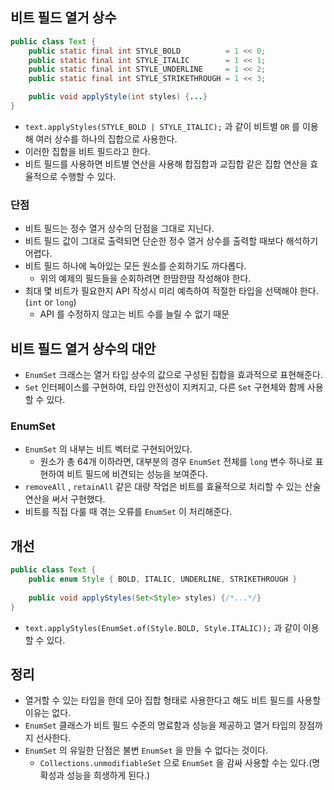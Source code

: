## 비트 필드 열거 상수
```java
public class Text {
    public static final int STYLE_BOLD          = 1 << 0;
    public static final int STYLE_ITALIC        = 1 << 1;
    public static final int STYLE_UNDERLINE     = 1 << 2;
    public static final int STYLE_STRIKETHROUGH = 1 << 3;

    public void applyStyle(int styles) {...}
}
```
- `text.applyStyles(STYLE_BOLD | STYLE_ITALIC);` 과 같이 비트별 `OR` 를 이용해 여러 상수를 하나의 집합으로 사용한다.
- 이러한 집합을 비트 필드라고 한다.
- 비트 필드를 사용하면 비트별 연산을 사용해 합집합과 교집합 같은 집합 연산을 효율적으로 수행할 수 있다.

### 단점
- 비트 필드는 정수 열거 상수의 단점을 그대로 지닌다.
- 비트 필드 값이 그대로 출력되면 단순한 정수 열거 상수를 출력할 때보다 해석하기 어렵다.
- 비트 필드 하나에 녹아있는 모든 원소를 순회하기도 까다롭다.
  - 위의 예제의 필드들을 순회하려면 한땀한땀 작성해야 한다.
- 최대 몇 비트가 필요한지 API 작성시 미리 예측하여 적절한 타입을 선택해야 한다.(`int` or `long`)
  - API 를 수정하지 않고는 비트 수를 늘릴 수 없기 때문

## 비트 필드 열거 상수의 대안
- `EnumSet` 크래스는 열거 타입 상수의 값으로 구성된 집합을 효과적으로 표현해준다.
- `Set` 인터페이스를 구현하여, 타입 안전성이 지켜지고, 다른 `Set` 구현체와 함께 사용할 수 있다.

### EnumSet
- `EnumSet` 의 내부는 비트 벡터로 구현되어있다.
  - 원소가 총 64개 이하라면, 대부분의 경우 `EnumSet` 전체를 `long` 변수 하나로 표현하여 비트 필드에 비견되는 성능을 보여준다.
- `removeAll` , `retainAll` 같은 대량 작업은 비트를 효율적으로 처리할 수 있는 산술 연산을 써서 구현했다.
- 비트를 직접 다룰 때 겪는 오류를 `EnumSet` 이 처리해준다.

## 개선
```java
public class Text {
    public enum Style { BOLD, ITALIC, UNDERLINE, STRIKETHROUGH }
    
    public void applyStyles(Set<Style> styles) {/*...*/}
}
```
- `text.applyStyles(EnumSet.of(Style.BOLD, Style.ITALIC));` 과 같이 이용할 수 있다.

## 정리
- 열거할 수 있는 타입을 한데 모아 집합 형태로 사용한다고 해도 비트 필드를 사용할 이유는 없다.
- `EnumSet` 클래스가 비트 필드 수준의 명료함과 성능을 제공하고 열거 타입의 장점까지 선사한다.
- `EnumSet` 의 유일한 단점은 불변 `EnumSet` 을 만들 수 없다는 것이다.
  - `Collections.unmodifiableSet` 으로 `EnumSet` 을 감싸 사용할 수는 있다.(명확성과 성능을 희생하게 된다.)
